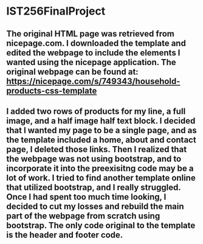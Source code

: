 # IST256FinalProject

## The original HTML page was retrieved from nicepage.com. I downloaded the template and edited the webpage to include the elements I wanted using the nicepage application. The original webpage can be found at: https://nicepage.com/s/749343/household-products-css-template 

## I added two rows of products for my line, a full image, and a half image half text block. I decided that I wanted my page to be a single page, and as the template included a home, about and contact page, I deleted those links. Then I realized that the webpage was not using bootstrap, and to incorporate it into the preexisitng code may be a lot of work. I tried to find another template online that utilized bootstrap, and I really struggled. Once I had spent too much time looking, I decided to cut my losses and rebuild the main part of the webpage from scratch using bootstrap. The only code original to the template is the header and footer code.

